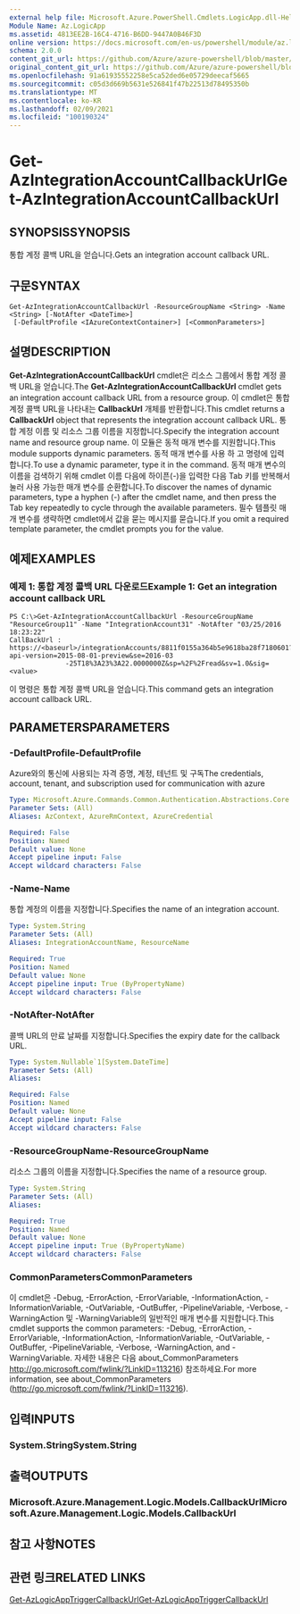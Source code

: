 ```yaml
---
external help file: Microsoft.Azure.PowerShell.Cmdlets.LogicApp.dll-Help.xml
Module Name: Az.LogicApp
ms.assetid: 4813EE2B-16C4-4716-B6DD-9447A0B46F3D
online version: https://docs.microsoft.com/en-us/powershell/module/az.logicapp/get-azintegrationaccountcallbackurl
schema: 2.0.0
content_git_url: https://github.com/Azure/azure-powershell/blob/master/src/LogicApp/LogicApp/help/Get-AzIntegrationAccountCallbackUrl.md
original_content_git_url: https://github.com/Azure/azure-powershell/blob/master/src/LogicApp/LogicApp/help/Get-AzIntegrationAccountCallbackUrl.md
ms.openlocfilehash: 91a61935552258e5ca52ded6e05729deecaf5665
ms.sourcegitcommit: c05d3d669b5631e526841f47b22513d78495350b
ms.translationtype: MT
ms.contentlocale: ko-KR
ms.lasthandoff: 02/09/2021
ms.locfileid: "100190324"
---
```

# <span data-ttu-id="a9029-101">Get-AzIntegrationAccountCallbackUrl</span><span class="sxs-lookup"><span data-stu-id="a9029-101">Get-AzIntegrationAccountCallbackUrl</span></span>

## <span data-ttu-id="a9029-102">SYNOPSIS</span><span class="sxs-lookup"><span data-stu-id="a9029-102">SYNOPSIS</span></span>
<span data-ttu-id="a9029-103">통합 계정 콜백 URL을 얻습니다.</span><span class="sxs-lookup"><span data-stu-id="a9029-103">Gets an integration account callback URL.</span></span>

## <span data-ttu-id="a9029-104">구문</span><span class="sxs-lookup"><span data-stu-id="a9029-104">SYNTAX</span></span>

```
Get-AzIntegrationAccountCallbackUrl -ResourceGroupName <String> -Name <String> [-NotAfter <DateTime>]
 [-DefaultProfile <IAzureContextContainer>] [<CommonParameters>]
```

## <span data-ttu-id="a9029-105">설명</span><span class="sxs-lookup"><span data-stu-id="a9029-105">DESCRIPTION</span></span>
<span data-ttu-id="a9029-106">**Get-AzIntegrationAccountCallbackUrl** cmdlet은 리소스 그룹에서 통합 계정 콜백 URL을 얻습니다.</span><span class="sxs-lookup"><span data-stu-id="a9029-106">The **Get-AzIntegrationAccountCallbackUrl** cmdlet gets an integration account callback URL from a resource group.</span></span>
<span data-ttu-id="a9029-107">이 cmdlet은 통합 계정 콜백 URL을 나타내는 **CallbackUrl** 개체를 반환합니다.</span><span class="sxs-lookup"><span data-stu-id="a9029-107">This cmdlet returns a **CallbackUrl** object that represents the integration account callback URL.</span></span>
<span data-ttu-id="a9029-108">통합 계정 이름 및 리소스 그룹 이름을 지정합니다.</span><span class="sxs-lookup"><span data-stu-id="a9029-108">Specify the integration account name and resource group name.</span></span>
<span data-ttu-id="a9029-109">이 모듈은 동적 매개 변수를 지원합니다.</span><span class="sxs-lookup"><span data-stu-id="a9029-109">This module supports dynamic parameters.</span></span>
<span data-ttu-id="a9029-110">동적 매개 변수를 사용 하 고 명령에 입력 합니다.</span><span class="sxs-lookup"><span data-stu-id="a9029-110">To use a dynamic parameter, type it in the command.</span></span>
<span data-ttu-id="a9029-111">동적 매개 변수의 이름을 검색하기 위해 cmdlet 이름 다음에 하이픈(-)을 입력한 다음 Tab 키를 반복해서 눌러 사용 가능한 매개 변수를 순환합니다.</span><span class="sxs-lookup"><span data-stu-id="a9029-111">To discover the names of dynamic parameters, type a hyphen (-) after the cmdlet name, and then press the Tab key repeatedly to cycle through the available parameters.</span></span>
<span data-ttu-id="a9029-112">필수 템플릿 매개 변수를 생략하면 cmdlet에서 값을 묻는 메시지를 묻습니다.</span><span class="sxs-lookup"><span data-stu-id="a9029-112">If you omit a required template parameter, the cmdlet prompts you for the value.</span></span>

## <span data-ttu-id="a9029-113">예제</span><span class="sxs-lookup"><span data-stu-id="a9029-113">EXAMPLES</span></span>

### <span data-ttu-id="a9029-114">예제 1: 통합 계정 콜백 URL 다운로드</span><span class="sxs-lookup"><span data-stu-id="a9029-114">Example 1: Get an integration account callback URL</span></span>
```
PS C:\>Get-AzIntegrationAccountCallbackUrl -ResourceGroupName "ResourceGroup11" -Name "IntegrationAccount31" -NotAfter "03/25/2016 18:23:22"
CallBackUrl : https://<baseurl>/integrationAccounts/8811f0155a364b5e9618ba28f7180601?api-version=2015-08-01-preview&se=2016-03
              -25T18%3A23%3A22.0000000Z&sp=%2F%2Fread&sv=1.0&sig=<value>
```

<span data-ttu-id="a9029-115">이 명령은 통합 계정 콜백 URL을 얻습니다.</span><span class="sxs-lookup"><span data-stu-id="a9029-115">This command gets an integration account callback URL.</span></span>

## <span data-ttu-id="a9029-116">PARAMETERS</span><span class="sxs-lookup"><span data-stu-id="a9029-116">PARAMETERS</span></span>

### <span data-ttu-id="a9029-117">-DefaultProfile</span><span class="sxs-lookup"><span data-stu-id="a9029-117">-DefaultProfile</span></span>
<span data-ttu-id="a9029-118">Azure와의 통신에 사용되는 자격 증명, 계정, 테넌트 및 구독</span><span class="sxs-lookup"><span data-stu-id="a9029-118">The credentials, account, tenant, and subscription used for communication with azure</span></span>

```yaml
Type: Microsoft.Azure.Commands.Common.Authentication.Abstractions.Core.IAzureContextContainer
Parameter Sets: (All)
Aliases: AzContext, AzureRmContext, AzureCredential

Required: False
Position: Named
Default value: None
Accept pipeline input: False
Accept wildcard characters: False
```

### <span data-ttu-id="a9029-119">-Name</span><span class="sxs-lookup"><span data-stu-id="a9029-119">-Name</span></span>
<span data-ttu-id="a9029-120">통합 계정의 이름을 지정합니다.</span><span class="sxs-lookup"><span data-stu-id="a9029-120">Specifies the name of an integration account.</span></span>

```yaml
Type: System.String
Parameter Sets: (All)
Aliases: IntegrationAccountName, ResourceName

Required: True
Position: Named
Default value: None
Accept pipeline input: True (ByPropertyName)
Accept wildcard characters: False
```

### <span data-ttu-id="a9029-121">-NotAfter</span><span class="sxs-lookup"><span data-stu-id="a9029-121">-NotAfter</span></span>
<span data-ttu-id="a9029-122">콜백 URL의 만료 날짜를 지정합니다.</span><span class="sxs-lookup"><span data-stu-id="a9029-122">Specifies the expiry date for the callback URL.</span></span>

```yaml
Type: System.Nullable`1[System.DateTime]
Parameter Sets: (All)
Aliases:

Required: False
Position: Named
Default value: None
Accept pipeline input: False
Accept wildcard characters: False
```

### <span data-ttu-id="a9029-123">-ResourceGroupName</span><span class="sxs-lookup"><span data-stu-id="a9029-123">-ResourceGroupName</span></span>
<span data-ttu-id="a9029-124">리소스 그룹의 이름을 지정합니다.</span><span class="sxs-lookup"><span data-stu-id="a9029-124">Specifies the name of a resource group.</span></span>

```yaml
Type: System.String
Parameter Sets: (All)
Aliases:

Required: True
Position: Named
Default value: None
Accept pipeline input: True (ByPropertyName)
Accept wildcard characters: False
```

### <span data-ttu-id="a9029-125">CommonParameters</span><span class="sxs-lookup"><span data-stu-id="a9029-125">CommonParameters</span></span>
<span data-ttu-id="a9029-126">이 cmdlet은 -Debug, -ErrorAction, -ErrorVariable, -InformationAction, -InformationVariable, -OutVariable, -OutBuffer, -PipelineVariable, -Verbose, -WarningAction 및 -WarningVariable의 일반적인 매개 변수를 지원합니다.</span><span class="sxs-lookup"><span data-stu-id="a9029-126">This cmdlet supports the common parameters: -Debug, -ErrorAction, -ErrorVariable, -InformationAction, -InformationVariable, -OutVariable, -OutBuffer, -PipelineVariable, -Verbose, -WarningAction, and -WarningVariable.</span></span> <span data-ttu-id="a9029-127">자세한 내용은 다음 about_CommonParameters http://go.microsoft.com/fwlink/?LinkID=113216) 참조하세요.</span><span class="sxs-lookup"><span data-stu-id="a9029-127">For more information, see about_CommonParameters (http://go.microsoft.com/fwlink/?LinkID=113216).</span></span>

## <span data-ttu-id="a9029-128">입력</span><span class="sxs-lookup"><span data-stu-id="a9029-128">INPUTS</span></span>

### <span data-ttu-id="a9029-129">System.String</span><span class="sxs-lookup"><span data-stu-id="a9029-129">System.String</span></span>

## <span data-ttu-id="a9029-130">출력</span><span class="sxs-lookup"><span data-stu-id="a9029-130">OUTPUTS</span></span>

### <span data-ttu-id="a9029-131">Microsoft.Azure.Management.Logic.Models.CallbackUrl</span><span class="sxs-lookup"><span data-stu-id="a9029-131">Microsoft.Azure.Management.Logic.Models.CallbackUrl</span></span>

## <span data-ttu-id="a9029-132">참고 사항</span><span class="sxs-lookup"><span data-stu-id="a9029-132">NOTES</span></span>

## <span data-ttu-id="a9029-133">관련 링크</span><span class="sxs-lookup"><span data-stu-id="a9029-133">RELATED LINKS</span></span>

[<span data-ttu-id="a9029-134">Get-AzLogicAppTriggerCallbackUrl</span><span class="sxs-lookup"><span data-stu-id="a9029-134">Get-AzLogicAppTriggerCallbackUrl</span></span>](./Get-AzLogicAppTriggerCallbackUrl.md)


